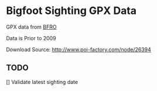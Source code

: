 Bigfoot Sighting GPX Data
=========================

GPX data from [BFRO](http://www.bfro.net)

Data is Prior to 2009

Download Source: http://www.poi-factory.com/node/26394

TODO
----

[] Validate latest sighting date
